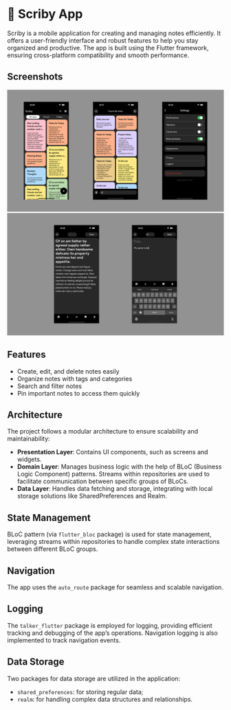 # :pencil: Scriby App

Scriby is a mobile application for creating and managing notes efficiently. It offers a user-friendly interface and robust features to help you stay organized and productive. The app is built using the Flutter framework, ensuring cross-platform compatibility and smooth performance.

## Screenshots

![Scriby app](/screenshots/scriby_app_screenshot_1.jpg "Home screen, search and settings")
![Scriby app](/screenshots/scriby_app_screenshot_2.jpg "Note editing screen")

## Features

- Create, edit, and delete notes easily
- Organize notes with tags and categories
- Search and filter notes
- Pin important notes to access them quickly

## Architecture

The project follows a modular architecture to ensure scalability and maintainability:

- **Presentation Layer**: Contains UI components, such as screens and widgets.
- **Domain Layer**: Manages business logic with the help of BLoC (Business Logic Component) patterns. Streams within repositories are used to facilitate communication between specific groups of BLoCs.
- **Data Layer**: Handles data fetching and storage, integrating with local storage solutions like SharedPreferences and Realm.

## State Management

BLoC pattern (via `flutter_bloc` package) is used for state management, leveraging streams within repositories to handle complex state interactions between different BLoC groups.

## Navigation

The app uses the `auto_route` package for seamless and scalable navigation.

## Logging

The `talker_flutter` package is employed for logging, providing efficient tracking and debugging of the app’s operations. Navigation logging is also implemented to track navigation events.

## Data Storage

Two packages for data storage are utilized in the application:

- `shared_preferences`: for storing regular data;
- `realm`: for handling complex data structures and relationships.
